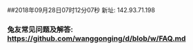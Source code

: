 ##2018年09月28日07时12分07秒 新址: 142.93.71.198
### 兔友常见问题及解答: https://github.com/wanggonging/d/blob/w/FAQ.md
